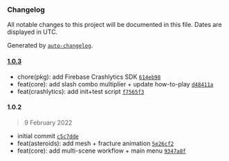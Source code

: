 ### Changelog

All notable changes to this project will be documented in this file. Dates are displayed in UTC.

Generated by [`auto-changelog`](https://github.com/CookPete/auto-changelog).

#### [1.0.3](https://github.com/MinaPecheux/slash-and-crack/compare/1.0.2...1.0.3)

- chore(pkg): add Firebase Crashlytics SDK [`614eb98`](https://github.com/MinaPecheux/slash-and-crack/commit/614eb9807c6fde76673ad6da99088f6042866565)
- feat(core): add slash combo multiplier + update how-to-play [`d48411a`](https://github.com/MinaPecheux/slash-and-crack/commit/d48411a1f94cca77e5a7e42d8bd64001d123cd8a)
- feat(crashlytics): add init+test script [`f7565f3`](https://github.com/MinaPecheux/slash-and-crack/commit/f7565f3255d39b0b4de6073b0df87f788bf6a7a5)

#### 1.0.2

> 9 February 2022

- initial commit [`c5c7dde`](https://github.com/MinaPecheux/slash-and-crack/commit/c5c7ddef60eb4efca436ebac1ccd4eb4a40ccf78)
- feat(asteroids): add mesh + fracture animation [`5e26cf2`](https://github.com/MinaPecheux/slash-and-crack/commit/5e26cf29ff3f26b0b68723be3d3228d81d53f31b)
- feat(core): add multi-scene workflow + main menu [`9347a8f`](https://github.com/MinaPecheux/slash-and-crack/commit/9347a8f42418baa0b30c5bcf4613618f29247188)

